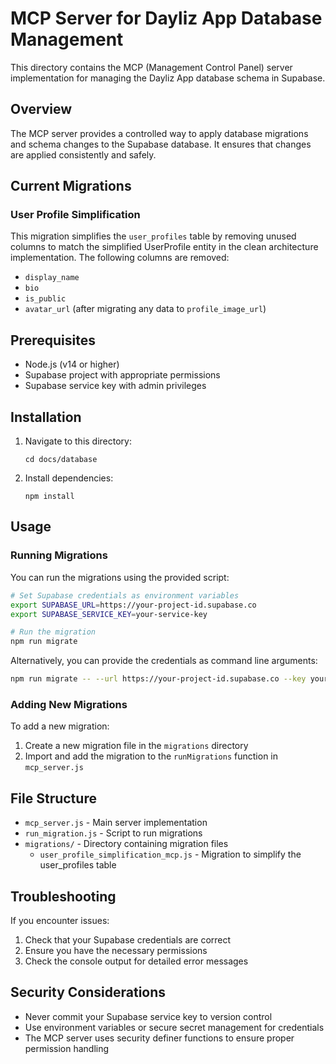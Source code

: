# MCP Server for Dayliz App Database Management

This directory contains the MCP (Management Control Panel) server implementation for managing the Dayliz App database schema in Supabase.

## Overview

The MCP server provides a controlled way to apply database migrations and schema changes to the Supabase database. It ensures that changes are applied consistently and safely.

## Current Migrations

### User Profile Simplification

This migration simplifies the `user_profiles` table by removing unused columns to match the simplified UserProfile entity in the clean architecture implementation. The following columns are removed:

- `display_name`
- `bio`
- `is_public`
- `avatar_url` (after migrating any data to `profile_image_url`)

## Prerequisites

- Node.js (v14 or higher)
- Supabase project with appropriate permissions
- Supabase service key with admin privileges

## Installation

1. Navigate to this directory:
   ```
   cd docs/database
   ```

2. Install dependencies:
   ```
   npm install
   ```

## Usage

### Running Migrations

You can run the migrations using the provided script:

```bash
# Set Supabase credentials as environment variables
export SUPABASE_URL=https://your-project-id.supabase.co
export SUPABASE_SERVICE_KEY=your-service-key

# Run the migration
npm run migrate
```

Alternatively, you can provide the credentials as command line arguments:

```bash
npm run migrate -- --url https://your-project-id.supabase.co --key your-service-key
```

### Adding New Migrations

To add a new migration:

1. Create a new migration file in the `migrations` directory
2. Import and add the migration to the `runMigrations` function in `mcp_server.js`

## File Structure

- `mcp_server.js` - Main server implementation
- `run_migration.js` - Script to run migrations
- `migrations/` - Directory containing migration files
  - `user_profile_simplification_mcp.js` - Migration to simplify the user_profiles table

## Troubleshooting

If you encounter issues:

1. Check that your Supabase credentials are correct
2. Ensure you have the necessary permissions
3. Check the console output for detailed error messages

## Security Considerations

- Never commit your Supabase service key to version control
- Use environment variables or secure secret management for credentials
- The MCP server uses security definer functions to ensure proper permission handling
